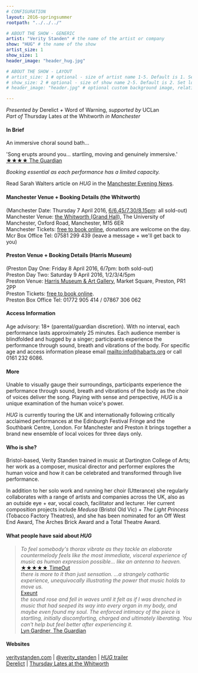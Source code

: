 ```yaml
---
# CONFIGURATION
layout: 2016-springsummer
rootpath: "../../../"

# ABOUT THE SHOW - GENERIC
artist: "Verity Standen" # the name of the artist or company
show: "HUG" # the name of the show
artist_size: 1
show_size: 1
header_image: "header_hug.jpg"    

# ABOUT THE SHOW - LAYOUT
# artist_size: 1 # optional - size of artist name 1-5. Default is 1. Set longer names to lower values
# show_size: 2 # optional - size of show name 2-5. Default is 2. Set longer names to lower values
# header_image: "header.jpg" # optional custom background image, relative to current page

---
```

*Presented by* Derelict *+* Word of Warning, *supported by* UCLan<br>*Part of* Thursday Lates *at* the Whitworth *in Manchester*         
       
#### In Brief      
An immersive choral sound bath…         
         
'Song erupts around you… startling, moving and genuinely immersive.'<br><a href="http://www.theguardian.com/stage/2014/jul/20/latitude-festival-theatre-review" target="_blank">
★★★★ The Guardian</a>
        
*Booking essential as each performance has a limited capacity.*         
        
Read Sarah Walters article on *HUG* in the <a href="http://www.manchestereveningnews.co.uk/whats-on/arts-culture-news/hug-whitworth-thursday-lates-standen-11155335" target="_blank">Manchester Evening News</a>.             
        
#### Manchester Venue + Booking Details (the Whitworth)        
(Manchester Date: Thursday 7 April 2016, <a href="http://www.wegottickets.com/event/353697" target="_blank">6/6.45/7.30/8.15pm</a>: all sold-out)        
Manchester Venue: <a href="http://www.whitworth.manchester.ac.uk/visit/gettinghere" target="_blank">the Whitworth (Grand Hall)</a>, The University of Manchester, Oxford Road, Manchester, M15 6ER             
Manchester Tickets: <a href="http://www.wegottickets.com/wordofwarning" target="_blank">free to book online</a>, donations are welcome on the day.           
Mcr Box Office Tel: 07581 299 439 (leave a message + we'll get back to you)         
         
#### Preston Venue + Booking Details (Harris Museum)          
(Preston Day One: Friday 8 April 2016, 6/7pm: both sold-out)               
Preston Day Two: Saturday 9 April 2016, 1/2/3/4/5pm    
Preston Venue: <a href="http://www.harrismuseum.org.uk/your-visit/23-getting-here" target="_blank">Harris Museum & Art Gallery</a>, Market Square, Preston, PR1 2PP             
Preston Tickets: <a href="http://www.eventbrite.co.uk/o/harris-museum-amp-art-gallery-4265632867" target="_blank">free to book online</a>.        
Preston Box Office Tel: 01772 905 414 / 07867 306 062       
          
#### Access Information        
Age advisory: 18+ (parental/guardian discretion). With no interval, each performance lasts approximately 25 minutes. Each audience member is blindfolded and hugged by a singer; participants experience the performance through sound, breath and vibrations of the body. For specific age and access information please email <mailto:info@habarts.org> or call 0161 232 6086.     
             
#### More      
Unable to visually gauge their surroundings, participants experience the performance through sound, breath and vibrations of the body as the choir of voices deliver the song. Playing with sense and perspective, *HUG* is a unique examination of the human voice's power.        
           
*HUG* is currently touring the UK and internationally following critically acclaimed performances at the Edinburgh Festival Fringe and the Southbank Centre, London. For Manchester and Preston it brings together a brand new ensemble of local voices for three days only.          
         
#### Who is she?     
Bristol-based, Verity Standen trained in music at Dartington College of Arts; her work as a composer, musical director and performer explores the human voice and how it can be celebrated and transformed through live performance.            
         
In addition to her solo work and running her choir (Utterance) she regularly collaborates with a range of artists and companies across the UK, also as an outside eye + ear, vocal coach, facilitator and lecturer. Her current composition projects include *Medusa* (Bristol Old Vic) + *The Light Princess* (Tobacco Factory Theatres), and she has been nominated for an Off West End Award, The Arches Brick Award and a Total Theatre Award.           
        
#### What people have said about *HUG*        
>*To feel somebody's thorax vibrate as they tackle an elaborate countermelody feels like the most immediate, visceral experience of music as human expression possible… like an antenna to heaven.*<br><a href="http://www.timeout.com/london/theatre/hug-review" target="_blank">★★★★★ TimeOut</a>        
>*there is more to it than just sensation. …a strangely cathartic experience, unequivocally illustrating the power that music holds to move us.*<br><a href="http://exeuntmagazine.com/reviews/mmm-hmmm-hug/" target="_blank">Exeunt</a>        
>*the sound rose and fell in waves until it felt as if I was drenched in music that had seeped its way into every organ in my body, and maybe even found my soul. The enforced intimacy of the piece is startling, initially discomforting, charged and ultimately liberating. You can't help but feel better after experiencing it.*<br><a href="http://www.theguardian.com/stage/theatreblog/2014/aug/08/edinburgh-festival-2014-new-levels-intimacy-verity-standen" target="_blank">Lyn Gardner, The Guardian</a>            
         
#### Websites          
<a href="http://veritystanden.com" target="_blank">veritystanden.com</a> | <a href="http://twitter.com/verity_standen" target="_blank">@verity_standen</a> | <a href="http://youtu.be/pCHcVPjJWRU" target="_blank">*HUG* trailer</a><br>
<a href="http://www.derelictlive.org" target="_blank">Derelict</a> | <a href="http://www.whitworth.manchester.ac.uk/whats-on/events/thursdaylates" target="_blank">Thursday Lates at the Whitworth</a>
